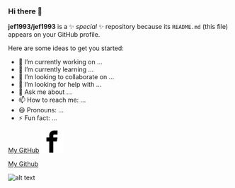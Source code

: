 ### Hi there 👋

**jef1993/jef1993** is a ✨ _special_ ✨ repository because its `README.md` (this file) appears on your GitHub profile.

Here are some ideas to get you started:

- 🔭 I’m currently working on ...
- 🌱 I’m currently learning ...
- 👯 I’m looking to collaborate on ...
- 🤔 I’m looking for help with ...
- 💬 Ask me about ...
- 📫 How to reach me: ...
- 😄 Pronouns: ...
- ⚡ Fun fact: ...

<a href='https://github.com/jef1993'>My GitHub</a>
<a href='https://www.facebook.com/jeffrey.leung.77'>
<img src='facebook.svg'  alt='facebook icon' width='50'/>
</a>

[My Github](https://github.com/jef1993)

<!-- ![alt-text](https://icon-library.com/images/facebook-icon-png-32x32/facebook-icon-png-32x32-29.jpg "logo Title Text")

![alt text][logo]

[logo]: https://icon-library.com/images/facebook-icon-png-32x32/facebook-icon-png-32x32-29.jpg "logo Title Text" -->

<img src='https://icon-library.com/images/facebook-icon-png-32x32/facebook-icon-png-32x32-29.jpg' alt='alt text' width='100'/>
